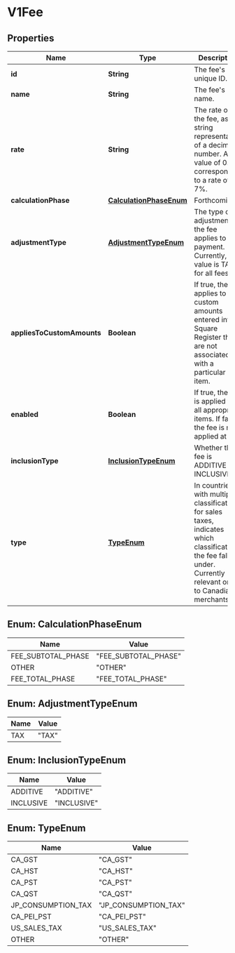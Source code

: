 
# V1Fee

## Properties
Name | Type | Description | Notes
------------ | ------------- | ------------- | -------------
**id** | **String** | The fee&#39;s unique ID. |  [optional]
**name** | **String** | The fee&#39;s name. |  [optional]
**rate** | **String** | The rate of the fee, as a string representation of a decimal number. A value of 0.07 corresponds to a rate of 7%. |  [optional]
**calculationPhase** | [**CalculationPhaseEnum**](#CalculationPhaseEnum) | Forthcoming |  [optional]
**adjustmentType** | [**AdjustmentTypeEnum**](#AdjustmentTypeEnum) | The type of adjustment the fee applies to a payment. Currently, this value is TAX for all fees. |  [optional]
**appliesToCustomAmounts** | **Boolean** | If true, the fee applies to custom amounts entered into Square Register that are not associated with a particular item. |  [optional]
**enabled** | **Boolean** | If true, the fee is applied to all appropriate items. If false, the fee is not applied at all. |  [optional]
**inclusionType** | [**InclusionTypeEnum**](#InclusionTypeEnum) | Whether the fee is ADDITIVE or INCLUSIVE. |  [optional]
**type** | [**TypeEnum**](#TypeEnum) | In countries with multiple classifications for sales taxes, indicates which classification the fee falls under. Currently relevant only to Canadian merchants. |  [optional]


<a name="CalculationPhaseEnum"></a>
## Enum: CalculationPhaseEnum
Name | Value
---- | -----
FEE_SUBTOTAL_PHASE | &quot;FEE_SUBTOTAL_PHASE&quot;
OTHER | &quot;OTHER&quot;
FEE_TOTAL_PHASE | &quot;FEE_TOTAL_PHASE&quot;


<a name="AdjustmentTypeEnum"></a>
## Enum: AdjustmentTypeEnum
Name | Value
---- | -----
TAX | &quot;TAX&quot;


<a name="InclusionTypeEnum"></a>
## Enum: InclusionTypeEnum
Name | Value
---- | -----
ADDITIVE | &quot;ADDITIVE&quot;
INCLUSIVE | &quot;INCLUSIVE&quot;


<a name="TypeEnum"></a>
## Enum: TypeEnum
Name | Value
---- | -----
CA_GST | &quot;CA_GST&quot;
CA_HST | &quot;CA_HST&quot;
CA_PST | &quot;CA_PST&quot;
CA_QST | &quot;CA_QST&quot;
JP_CONSUMPTION_TAX | &quot;JP_CONSUMPTION_TAX&quot;
CA_PEI_PST | &quot;CA_PEI_PST&quot;
US_SALES_TAX | &quot;US_SALES_TAX&quot;
OTHER | &quot;OTHER&quot;



